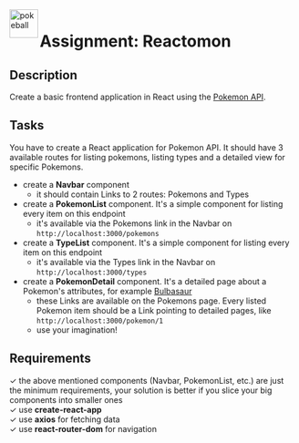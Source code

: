 <img alt="pokeball" align="left" src="https://static.wikia.nocookie.net/pokemon-fano/images/6/6f/Poke_Ball.png/revision/latest/scale-to-width-down/767?cb=20140520015336" width="50">

# Assignment: Reactomon

## Description
Create a basic frontend application in React using the [Pokemon API](https://pokeapi.co/).

## Tasks
You have to create a React application for Pokemon API. It should have 3 available routes for listing pokemons, listing types and a detailed view for specific Pokemons.

- create a **Navbar** component
    - it should contain Links to 2 routes: Pokemons and Types
- create a **PokemonList** component. It's a simple component for listing every item on this endpoint
    - it's available via the Pokemons link in the Navbar on ```http://localhost:3000/pokemons```
- create a **TypeList** component. It's a simple component for listing every item on this endpoint
    - it's available via the Types link in the Navbar on ```http://localhost:3000/types```
- create a **PokemonDetail** component. It's a detailed page about a Pokemon's attributes, for example [Bulbasaur](https://pokeapi.co/api/v2/pokemon/1/)
    - these Links are available on the Pokemons page. Every listed Pokemon item should be a Link pointing to detailed pages, like ```http://localhost:3000/pokemon/1```   
    - use your imagination!

## Requirements
✓ the above mentioned components (Navbar, PokemonList, etc.) are just the minimum requirements, your solution is better if you slice your big components into smaller ones  
✓ use **create-react-app**  
✓ use **axios** for fetching data  
✓ use **react-router-dom** for navigation  
